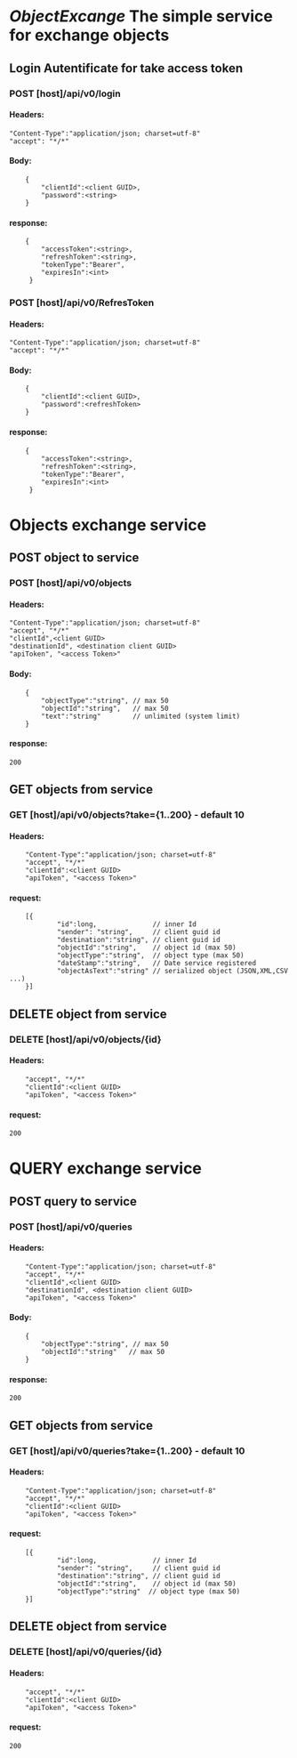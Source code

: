 # _ObjectExcange_ The simple service for exchange objects 

## Login Autentificate for take access token

### POST [host]/api/v0/login
#### Headers:
    "Content-Type":"application/json; charset=utf-8"
    "accept": "*/*"
#### Body:
```
	{	
		"clientId":<client GUID>,
		"password":<string>
	}
```
#### response:
```
    {
        "accessToken":<string>,
        "refreshToken":<string>,
        "tokenType":"Bearer",
        "expiresIn":<int>
     }
```

### POST [host]/api/v0/RefresToken
#### Headers:
    "Content-Type":"application/json; charset=utf-8"
    "accept": "*/*"
#### Body:
```
	{	
		"clientId":<client GUID>,
		"password":<refreshToken>
	}
```
#### response:
```
    {
        "accessToken":<string>,
        "refreshToken":<string>,
        "tokenType":"Bearer",
        "expiresIn":<int>
     }
```

# Objects exchange service
## POST object to service
### POST  [host]/api/v0/objects
#### Headers:
    "Content-Type":"application/json; charset=utf-8"
    "accept", "*/*"
    "clientId",<client GUID> 
    "destinationId", <destination client GUID>
    "apiToken", "<access Token>"
#### Body:
```
    {
        "objectType":"string", // max 50
        "objectId":"string",   // max 50
        "text":"string"        // unlimited (system limit)
    }
```
#### response:
    200

## GET objects from service
### GET [host]/api/v0/objects?take={1..200}  - default 10
#### Headers:
        "Content-Type":"application/json; charset=utf-8"
        "accept", "*/*"
        "clientId":<client GUID>
        "apiToken", "<access Token>"
#### request:
```
    [{
            "id":long,              // inner Id
            "sender": "string",     // client guid id 
            "destination":"string", // client guid id
            "objectId":"string",    // object id (max 50)
            "objectType":"string",  // object type (max 50)
            "dateStamp":"string",   // Date service registered 
            "objectAsText":"string" // serialized object (JSON,XML,CSV ...)
    }]
```
## DELETE object from service
### DELETE [host]/api/v0/objects/{id}
#### Headers:
        "accept", "*/*"
        "clientId":<client GUID>
        "apiToken", "<access Token>"
#### request:
    200


# QUERY exchange service
## POST query to service
### POST  [host]/api/v0/queries
#### Headers:
		"Content-Type":"application/json; charset=utf-8"
        "accept", "*/*"
        "clientId",<client GUID> 
        "destinationId", <destination client GUID>
        "apiToken", "<access Token>"
#### Body:
```
    {
        "objectType":"string", // max 50
        "objectId":"string"   // max 50
    }
```
#### response:
    200

## GET objects from service
### GET [host]/api/v0/queries?take={1..200}  - default 10
#### Headers:
        "Content-Type":"application/json; charset=utf-8"
        "accept", "*/*"
        "clientId":<client GUID>
        "apiToken", "<access Token>"

#### request:
```
    [{
            "id":long,              // inner Id
            "sender": "string",     // client guid id 
            "destination":"string", // client guid id
            "objectId":"string",    // object id (max 50)
            "objectType":"string"  // object type (max 50)
    }]
```
## DELETE object from service
### DELETE [host]/api/v0/queries/{id}
#### Headers:
        "accept", "*/*"
        "clientId":<client GUID>
        "apiToken", "<access Token>"
#### request:
    200